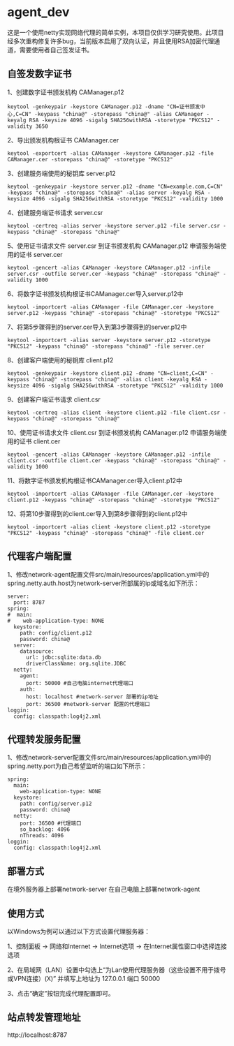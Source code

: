 # agent_dev

这是一个使用netty实现网络代理的简单实例，本项目仅供学习研究使用。此项目经多次重构修复许多bug，当前版本启用了双向认证，并且使用RSA加密代理通道，需要使用者自己签发证书。

## 自签发数字证书

1、创建数字证书颁发机构 CAManager.p12
```
keytool -genkeypair -keystore CAManager.p12 -dname "CN=证书颁发中心,C=CN" -keypass "china@" -storepass "china@" -alias CAManager -keyalg RSA -keysize 4096 -sigalg SHA256withRSA -storetype "PKCS12" -validity 3650
```
2、导出颁发机构根证书 CAManager.cer
```
keytool -exportcert -alias CAManager -keystore CAManager.p12 -file CAManager.cer -storepass "china@" -storetype "PKCS12"
```

3、创建服务端使用的秘钥库 server.p12
```
keytool -genkeypair -keystore server.p12 -dname "CN=example.com,C=CN" -keypass "china@" -storepass "china@" -alias server -keyalg RSA -keysize 4096 -sigalg SHA256withRSA -storetype "PKCS12" -validity 1000
```
4、创建服务端证书请求 server.csr
```
keytool -certreq -alias server -keystore server.p12 -file server.csr -keypass "china@" -storepass "china@"
```
5、使用证书请求文件 server.csr 到证书颁发机构 CAManager.p12 申请服务端使用的证书 server.cer
```
keytool -gencert -alias CAManager -keystore CAManager.p12 -infile server.csr -outfile server.cer -keypass "china@" -storepass "china@" -validity 1000
```
6、将数字证书颁发机构根证书CAManager.cer导入server.p12中
```
keytool -importcert -alias CAManager -file CAManager.cer -keystore server.p12 -keypass "china@" -storepass "china@" -storetype "PKCS12"
```
7、将第5步骤得到的server.cer导入到第3步骤得到的server.p12中
```
keytool -importcert -alias server -keystore server.p12 -storetype "PKCS12" -keypass "china@" -storepass "china@" -file server.cer
```
8、创建客户端使用的秘钥库 client.p12
```
keytool -genkeypair -keystore client.p12 -dname "CN=client,C=CN" -keypass "china@" -storepass "china@" -alias client -keyalg RSA -keysize 4096 -sigalg SHA256withRSA -storetype "PKCS12" -validity 1000
```
9、创建客户端证书请求 client.csr
```
keytool -certreq -alias client -keystore client.p12 -file client.csr -keypass "china@" -storepass "china@"
```
10、使用证书请求文件 client.csr 到证书颁发机构 CAManager.p12 申请服务端使用的证书 client.cer
```
keytool -gencert -alias CAManager -keystore CAManager.p12 -infile client.csr -outfile client.cer -keypass "china@" -storepass "china@" -validity 1000
```
11、将数字证书颁发机构根证书CAManager.cer导入client.p12中
```
keytool -importcert -alias CAManager -file CAManager.cer -keystore client.p12 -keypass "china@" -storepass "china@" -storetype "PKCS12"
```
12、将第10步骤得到的client.cer导入到第8步骤得到的client.p12中
```
keytool -importcert -alias client -keystore client.p12 -storetype "PKCS12" -keypass "china@" -storepass "china@" -file client.cer
```

## 代理客户端配置

1、修改network-agent配置文件src/main/resources/application.yml中的spring.netty.auth.host为network-server所部属的ip或域名如下所示：
```
server:
  port: 8787
spring:
#  main:
#    web-application-type: NONE
  keystore:
    path: config/client.p12
    password: china@
  server:
    datasource:
      url: jdbc:sqlite:data.db
      driverClassName: org.sqlite.JDBC
  netty: 
    agent: 
      port: 50000 #自己电脑internet代理端口
    auth: 
      host: localhost #network-server 部署的ip地址
      port: 36500 #network-server 配置的代理端口
loggin:
  config: classpath:log4j2.xml      
```
## 代理转发服务配置

1、修改network-server配置文件src/main/resources/application.yml中的spring.netty.port为自己希望监听的端口如下所示：
```
spring:
  main:
    web-application-type: NONE
  keystore:
    path: config/server.p12
    password: china@
  netty:
    port: 36500 #代理端口
    so_backlog: 4096
    nThreads: 4096
loggin:
  config: classpath:log4j2.xml
```
## 部署方式
在境外服务器上部署network-server 在自己电脑上部署network-agent

## 使用方式
以Windows为例可以通过以下方式设置代理服务器：

1、控制面板 -> 网络和Internet -> Internet选项 -> 在Internet属性窗口中选择连接选项

2、在局域网（LAN）设置中勾选上“为Lan使用代理服务器（这些设置不用于拨号或VPN连接）(X)” 并填写上地址为 127.0.0.1 端口 50000 

3、点击“确定”按钮完成代理配置即可。

## 站点转发管理地址

http://localhost:8787
